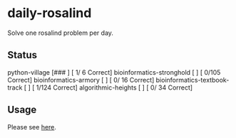 # daily-rosalind
Solve one rosalind problem per day.

## Status
python-village                 [###                 ] [  1/  6 Correct]
bioinformatics-stronghold      [                    ] [  0/105 Correct]
bioinformatics-armory          [                    ] [  0/ 16 Correct]
bioinformatics-textbook-track  [                    ] [  1/124 Correct]
algorithmic-heights            [                    ] [  0/ 34 Correct]

## Usage
Please see [here](./usage).
